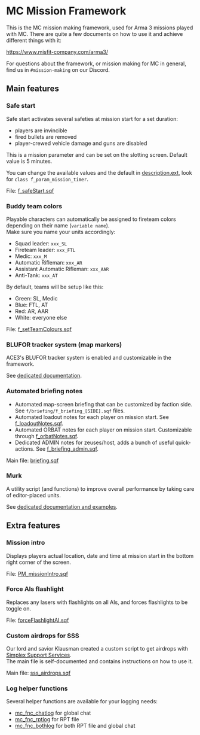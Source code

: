 # MC Mission Framework

This is the MC mission making framework, used for Arma 3 missions played with
MC. There are quite a few documents on how to use it and achieve different
things with it:

https://www.misfit-company.com/arma3/

For questions about the framework, or mission making for MC in general, find
us in `#mission-making` on our Discord.

## Main features

### Safe start

Safe start activates several safeties at mission start for a set duration:
- players are invincible
- fired bullets are removed
- player-crewed vehicle damage and guns are disabled

This is a mission parameter and can be set on the slotting screen. Default value is 5 minutes.

You can change the available values and the default in [description.ext](../description.ext), look for `class f_param_mission_timer`.

File: [f_safeStart.sqf](./f/safeStart/f_safeStart.sqf)

### Buddy team colors

Playable characters can automatically be assigned to fireteam colors depending on their name (`variable name`).  
Make sure you name your units accordingly:

- Squad leader: `xxx_SL`
- Fireteam leader: `xxx_FTL`
- Medic: `xxx_M`
- Automatic Rifleman: `xxx_AR`
- Assistant Automatic Rifleman: `xxx_AAR`
- Anti-Tank: `xxx_AT`

By default, teams will be setup like this:

- Green: SL, Medic
- Blue: FTL, AT
- Red: AR, AAR
- White: everyone else

File: [f_setTeamColours.sqf](./f/setTeamColours/f_setTeamColours.sqf)

### BLUFOR tracker system (map markers)

ACE3's BLUFOR tracker system is enabled and customizable in the framework.  

See [dedicated documentation](https://www.misfit-company.com/arma3/mission_making/new_bft/).

### Automated briefing notes

- Automated map-screen briefing that can be customized by faction side. See `f/briefing/f_briefing_[SIDE].sqf` files.
- Automated loadout notes for each player on mission start. See [f_loadoutNotes.sqf](./f/briefing/f_loadoutNotes.sqf).
- Automated ORBAT notes for each player on mission start. Customizable through [f_orbatNotes.sqf](./f/briefing/f_orbatNotes.sqf).
- Dedicated ADMIN notes for zeuses/host, adds a bunch of useful quick-actions. See [f_briefing_admin.sqf](./f/briefing/f_briefing_admin.sqf).

Main file: [briefing.sqf](./briefing.sqf)

### Murk

A utility script (and functions) to improve overall performance by taking care of editor-placed units.

See [dedicated documentation and examples](https://www.misfit-company.com/arma3/mission_making/murk/).

## Extra features

### Mission intro

Displays players actual location, date and time at mission start in the bottom right corner of the screen.

File: [PM_missionIntro.sqf](./extras/PM_missionIntro.sqf)

### Force AIs flashlight

Replaces any lasers with flashlights on all AIs, and forces flashlights to be toggle on.

File: [forceFlashlightAI.sqf](./extras/forceFlashlightAI.sqf)

### Custom airdrops for SSS

Our lord and savior Klausman created a custom script to get airdrops with [Simplex Support Services](https://steamcommunity.com/sharedfiles/filedetails/?id=1850026051).  
The main file is self-documented and contains instructions on how to use it.

Main file: [sss_airdrops.sqf](./extras/sss_airdrops.sqf)

### Log helper functions

Several helper functions are available for your logging needs:
- [mc_fnc_chatlog](./extras/log/fnc_chatlog.sqf) for global chat
- [mc_fnc_rptlog](./extras/log/fnc_rptlog.sqf) for RPT file
- [mc_fnc_bothlog](./extras/log/fnc_bothlog.sqf) for both RPT file and global chat
